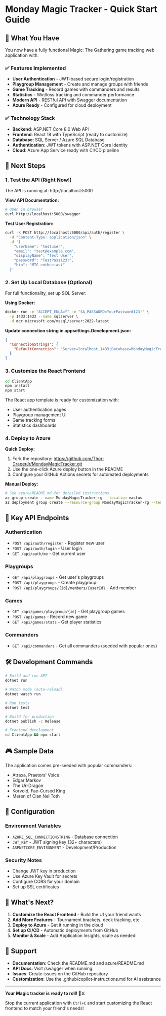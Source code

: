 # Monday Magic Tracker - Quick Start Guide

## 🎯 What You Have

You now have a fully functional Magic: The Gathering game tracking web application with:

### ✅ Features Implemented
- **User Authentication** - JWT-based secure login/registration
- **Playgroup Management** - Create and manage groups with friends
- **Game Tracking** - Record games with commanders and results
- **Statistics** - Win/loss tracking and commander performance
- **Modern API** - RESTful API with Swagger documentation
- **Azure Ready** - Configured for cloud deployment

### ✅ Technology Stack
- **Backend**: ASP.NET Core 8.0 Web API
- **Frontend**: React 18 with TypeScript (ready to customize)
- **Database**: SQL Server / Azure SQL Database
- **Authentication**: JWT tokens with ASP.NET Core Identity
- **Cloud**: Azure App Service ready with CI/CD pipeline

## 🚀 Next Steps

### 1. Test the API (Right Now!)
The API is running at: http://localhost:5000

**View API Documentation:**
```bash
# Open in browser
curl http://localhost:5000/swagger
```

**Test User Registration:**
```bash
curl -X POST http://localhost:5000/api/auth/register \
  -H "Content-Type: application/json" \
  -d '{
    "userName": "testuser",
    "email": "test@example.com",
    "displayName": "Test User",
    "password": "TestPass123!",
    "bio": "MTG enthusiast"
  }'
```

### 2. Set Up Local Database (Optional)
For full functionality, set up SQL Server:

**Using Docker:**
```bash
docker run -e "ACCEPT_EULA=Y" -e "SA_PASSWORD=YourPassword123!" \
  -p 1433:1433 --name sqlserver \
  -d mcr.microsoft.com/mssql/server:2022-latest
```

**Update connection string in appsettings.Development.json:**
```json
{
  "ConnectionStrings": {
    "DefaultConnection": "Server=localhost,1433;Database=MondayMagicTrackerDev;User Id=sa;Password=YourPassword123!;TrustServerCertificate=true;"
  }
}
```

### 3. Customize the React Frontend
```bash
cd ClientApp
npm install
npm start
```

The React app template is ready for customization with:
- User authentication pages
- Playgroup management UI
- Game tracking forms
- Statistics dashboards

### 4. Deploy to Azure

**Quick Deploy:**
1. Fork the repository: https://github.com/Thor-DraperJr/MondayMagicTracker.git
2. Use the one-click Azure deploy button in the README
3. Configure your GitHub Actions secrets for automated deployments

**Manual Deploy:**
```bash
# See azure/README.md for detailed instructions
az group create --name MondayMagicTracker-rg --location eastus
az deployment group create --resource-group MondayMagicTracker-rg --template-file azure/azuredeploy.json
```

## 📖 Key API Endpoints

### Authentication
- `POST /api/auth/register` - Register new user
- `POST /api/auth/login` - User login
- `GET /api/auth/me` - Get current user

### Playgroups
- `GET /api/playgroups` - Get user's playgroups
- `POST /api/playgroups` - Create playgroup
- `POST /api/playgroups/{id}/members/{userId}` - Add member

### Games
- `GET /api/games/playgroup/{id}` - Get playgroup games
- `POST /api/games` - Record new game
- `GET /api/games/stats` - Get player statistics

### Commanders
- `GET /api/commanders` - Get all commanders (seeded with popular ones)

## 🛠️ Development Commands

```bash
# Build and run API
dotnet run

# Watch mode (auto-reload)
dotnet watch run

# Run tests
dotnet test

# Build for production
dotnet publish -c Release

# Frontend development
cd ClientApp && npm start
```

## 🎮 Sample Data

The application comes pre-seeded with popular commanders:
- Atraxa, Praetors' Voice
- Edgar Markov
- The Ur-Dragon
- Korvold, Fae-Cursed King
- Meren of Clan Nel Toth

## 🔧 Configuration

### Environment Variables
- `AZURE_SQL_CONNECTIONSTRING` - Database connection
- `JWT_KEY` - JWT signing key (32+ characters)
- `ASPNETCORE_ENVIRONMENT` - Development/Production

### Security Notes
- Change JWT key in production
- Use Azure Key Vault for secrets
- Configure CORS for your domain
- Set up SSL certificates

## 📝 What's Next?

1. **Customize the React Frontend** - Build the UI your friend wants
2. **Add More Features** - Tournament brackets, deck tracking, etc.
3. **Deploy to Azure** - Get it running in the cloud
4. **Set up CI/CD** - Automatic deployments from GitHub
5. **Monitor & Scale** - Add Application Insights, scale as needed

## 🤝 Support

- **Documentation**: Check the README.md and azure/README.md
- **API Docs**: Visit /swagger when running
- **Issues**: Create issues on the GitHub repository
- **Customization**: Use the .github/copilot-instructions.md for AI assistance

---

**Your Magic tracker is ready to roll! 🎲⚔️**

Stop the current application with `Ctrl+C` and start customizing the React frontend to match your friend's needs!
